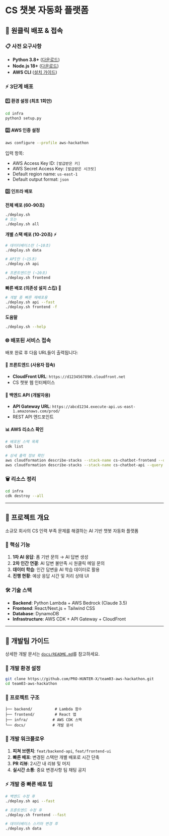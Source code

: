 # CS 챗봇 자동화 플랫폼

## 🚀 원클릭 배포 & 접속

### 📋 사전 요구사항
- **Python 3.8+** ([다운로드](https://www.python.org/downloads/))
- **Node.js 18+** ([다운로드](https://nodejs.org/))
- **AWS CLI** ([설치 가이드](https://docs.aws.amazon.com/cli/latest/userguide/getting-started-install.html))

### ⚡ 3단계 배포

#### 1️⃣ 환경 설정 (최초 1회만)
```bash
cd infra
python3 setup.py
```

#### 2️⃣ AWS 인증 설정
```bash
aws configure --profile aws-hackathon
```
입력 항목:
- AWS Access Key ID: `[발급받은 키]`
- AWS Secret Access Key: `[발급받은 시크릿]`
- Default region name: `us-east-1`
- Default output format: `json`

#### 3️⃣ 인프라 배포

**전체 배포 (60-90초)**
```bash
./deploy.sh
# 또는
./deploy.sh all
```

**개별 스택 배포 (10-20초) ⚡**
```bash
# 데이터베이스만 (~10초)
./deploy.sh data

# API만 (~15초) 
./deploy.sh api

# 프론트엔드만 (~20초)
./deploy.sh frontend
```

**빠른 배포 (의존성 설치 스킵) 🚀**
```bash
# 개발 중 빠른 재배포용
./deploy.sh api --fast
./deploy.sh frontend -f
```

**도움말**
```bash
./deploy.sh --help
```

### 🌐 배포된 서비스 접속

배포 완료 후 다음 URL들이 출력됩니다:

#### 📱 프론트엔드 (사용자 접속)
- **CloudFront URL**: `https://d1234567890.cloudfront.net`
- CS 챗봇 웹 인터페이스

#### 🔗 백엔드 API (개발자용)
- **API Gateway URL**: `https://abcd1234.execute-api.us-east-1.amazonaws.com/prod/`
- REST API 엔드포인트

#### 📊 AWS 리소스 확인
```bash
# 배포된 스택 목록
cdk list

# 상세 출력 정보 확인
aws cloudformation describe-stacks --stack-name cs-chatbot-frontend --query 'Stacks[0].Outputs'
aws cloudformation describe-stacks --stack-name cs-chatbot-api --query 'Stacks[0].Outputs'
```

### 🗑️ 리소스 정리
```bash
cd infra
cdk destroy --all
```

---

## 📖 프로젝트 개요

소규모 회사의 CS 인력 부족 문제를 해결하는 AI 기반 챗봇 자동화 플랫폼

### 🎯 핵심 기능
1. **1차 AI 응답**: 폼 기반 문의 → AI 답변 생성
2. **2차 인간 연결**: AI 답변 불만족 시 원클릭 메일 문의
3. **데이터 학습**: 인간 답변을 AI 학습 데이터로 활용
4. **진행 현황**: 예상 응답 시간 및 처리 상태 UI

### 🛠️ 기술 스택
- **Backend**: Python Lambda + AWS Bedrock (Claude 3.5)
- **Frontend**: React/Next.js + Tailwind CSS
- **Database**: DynamoDB
- **Infrastructure**: AWS CDK + API Gateway + CloudFront

---

## 👥 개발팀 가이드

상세한 개발 문서는 [`docs/README.md`](docs/README.md)를 참고하세요.

### 🔧 개발 환경 설정
```bash
git clone https://github.com/PRO-HUNTER-X/team03-aws-hackathon.git
cd team03-aws-hackathon
```

### 📁 프로젝트 구조
```
├── backend/          # Lambda 함수
├── frontend/         # React 앱
├── infra/           # AWS CDK 스택
└── docs/            # 개발 문서
```

### 🚀 개발 워크플로우
1. **피쳐 브랜치**: `feat/backend-api`, `feat/frontend-ui`
2. **빠른 배포**: 변경된 스택만 개별 배포로 시간 단축
3. **PR 리뷰**: 2시간 내 리뷰 및 머지
4. **실시간 소통**: 중요 변경사항 팀 채팅 공지

### ⚡ 개발 중 빠른 배포 팁
```bash
# 백엔드 수정 후
./deploy.sh api --fast

# 프론트엔드 수정 후  
./deploy.sh frontend --fast

# 데이터베이스 스키마 변경 후
./deploy.sh data
```